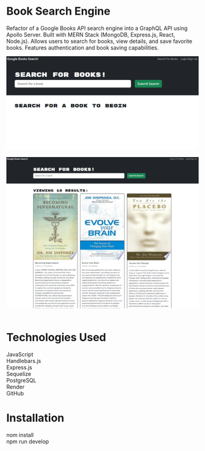 # Book Search Engine
Refactor of a Google Books API search engine into a GraphQL API using Apollo Server. Built with MERN Stack (MongoDB, Express.js, React, Node.js). Allows users to search for books, view details, and save favorite books. Features authentication and book saving capabilities.

![Images](client/src/assets/homepage2.png) <br><br>
![Images](client/src/assets/homepage.png)  <br><br>



# Technologies Used

JavaScript<br>
Handlebars.js<br>
Express.js<br>
Sequelize<br>
PostgreSQL<br>
Render<br>
GitHub

# Installation
nom install<br>
npm run develop
